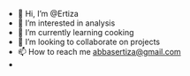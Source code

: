 - 👋 Hi, I’m @Ertiza
- 👀 I’m interested in analysis
- 🌱 I’m currently learning cooking
- 💞️ I’m looking to collaborate on projects
- 📫 How to reach me abbasertiza@gmail.com
- 

<!---
Ertiza/Ertiza is a ✨ special ✨ repository because its `README.md` (this file) appears on your GitHub profile.
You can click the Preview link to take a look at your changes.
--->
